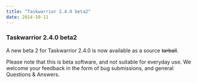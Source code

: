 ```yaml
---
title: "Taskwarrior 2.4.0 beta2"
date: 2014-10-11
---
```


### Taskwarrior 2.4.0 beta2 

A new beta 2 for Taskwarrior 2.4.0 is now available as a source ~~tarball~~.

Please note that this is beta software, and not suitable for everyday use.
We welcome your feedback in the form of bug submissions, and general Questions & Answers.

